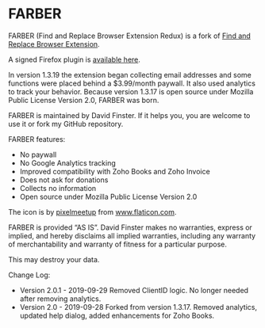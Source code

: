 # FARBER


FARBER (Find and Replace Browser Extension Redux) is a fork of [Find and Replace Browser Extension](https://github.com/Dalimil/Find-and-Replace-Browser-Extension).

A signed Firefox plugin is [available here](https://github.com/dfinster/FARBER/releases/download/2.0.1/farber-2.0.1-fx.xpi).  


In version 1.3.19 the extension began collecting email addresses and some functions were placed behind a $3.99/month paywall. It also used analytics to track your behavior. Because version 1.3.17 is open source under Mozilla Public License Version 2.0, FARBER was born.

FARBER is maintained by David Finster. If it helps you, you are welcome to use it or fork my GitHub repository.

FARBER features:

* No paywall
* No Google Analytics tracking
* Improved compatibility with Zoho Books and Zoho Invoice
* Does not ask for donations
* Collects no information
* Open source under Mozilla Public License Version 2.0

The icon is by [pixelmeetup](https://www.flaticon.com/authors/pixelmeetup) from www.flaticon.com.

FARBER is provided “AS IS”. David Finster makes no warranties, express or implied, and hereby disclaims all implied warranties, including any warranty of merchantability and warranty of fitness for a particular purpose.

This may destroy your data. 

Change Log:

* Version 2.0.1 - 2019-09-29
Removed ClientID logic. No longer needed after removing analytics.
* Version 2.0 - 2019-09-28
Forked from version 1.3.17. Removed analytics, updated help dialog, added enhancements for Zoho Books.
